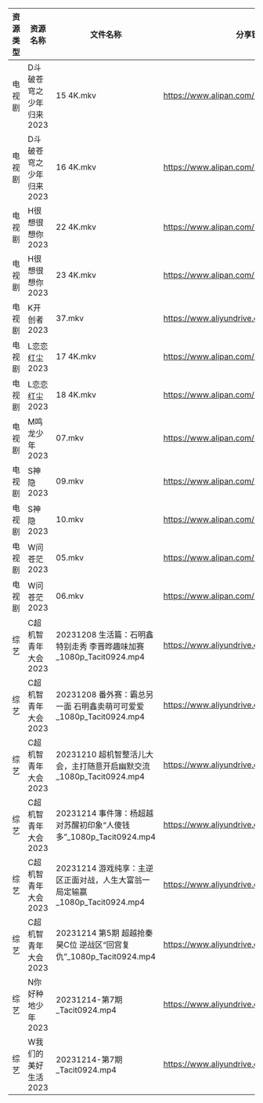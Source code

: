 | 资源类型 | 资源名称           | 文件名称                                                 | 分享链接                                      | 更新时间                |
| ---- | -------------- | ---------------------------------------------------- | ----------------------------------------- | ------------------- |
| 电视剧  | D斗破苍穹之少年归来2023 | 15 4K.mkv                                            | https://www.alipan.com/s/gZNbx17BXE2      | 2023-12-15 00:05:05 |
| 电视剧  | D斗破苍穹之少年归来2023 | 16 4K.mkv                                            | https://www.alipan.com/s/gZNbx17BXE2      | 2023-12-15 00:05:05 |
| 电视剧  | H很想很想你2023     | 22 4K.mkv                                            | https://www.alipan.com/s/hfMyZXe5zKx      | 2023-12-15 00:05:08 |
| 电视剧  | H很想很想你2023     | 23 4K.mkv                                            | https://www.alipan.com/s/hfMyZXe5zKx      | 2023-12-15 00:05:08 |
| 电视剧  | K开创者2023       | 37.mkv                                               | https://www.aliyundrive.com/s/N2CmALY5X1B | 2023-12-15 00:05:13 |
| 电视剧  | L恋恋红尘2023      | 17 4K.mkv                                            | https://www.alipan.com/s/Ymbt5WiGP5K      | 2023-12-15 00:05:16 |
| 电视剧  | L恋恋红尘2023      | 18 4K.mkv                                            | https://www.alipan.com/s/Ymbt5WiGP5K      | 2023-12-15 00:05:16 |
| 电视剧  | M鸣龙少年2023      | 07.mkv                                               | https://www.alipan.com/s/2HR7qxnbZ7a      | 2023-12-15 00:05:21 |
| 电视剧  | S神隐2023        | 09.mkv                                               | https://www.alipan.com/s/ygw7ahjrzLJ      | 2023-12-15 00:05:26 |
| 电视剧  | S神隐2023        | 10.mkv                                               | https://www.alipan.com/s/ygw7ahjrzLJ      | 2023-12-15 00:05:26 |
| 电视剧  | W问苍茫2023       | 05.mkv                                               | https://www.alipan.com/s/MLG5tsxBqL5      | 2023-12-15 00:05:36 |
| 电视剧  | W问苍茫2023       | 06.mkv                                               | https://www.alipan.com/s/MLG5tsxBqL5      | 2023-12-15 00:05:35 |
| 综艺   | C超机智青年大会2023   | 20231208 生活篇：石明鑫特别走秀 李晋晔趣味加赛_1080p_Tacit0924.mp4     | https://www.aliyundrive.com/s/Qnyp1qPWM7Q | 2023-12-15 00:05:48 |
| 综艺   | C超机智青年大会2023   | 20231208 番外赛：霸总另一面 石明鑫卖萌可可爱爱_1080p_Tacit0924.mp4     | https://www.aliyundrive.com/s/Qnyp1qPWM7Q | 2023-12-15 00:05:48 |
| 综艺   | C超机智青年大会2023   | 20231210 超机智整活儿大会，主打随意开启幽默交流_1080p_Tacit0924.mp4     | https://www.aliyundrive.com/s/Qnyp1qPWM7Q | 2023-12-15 00:05:48 |
| 综艺   | C超机智青年大会2023   | 20231214 事件簿：杨超越对苏醒初印象“人傻钱多”_1080p_Tacit0924.mp4     | https://www.aliyundrive.com/s/Qnyp1qPWM7Q | 2023-12-15 00:05:47 |
| 综艺   | C超机智青年大会2023   | 20231214 游戏纯享：主逆区正面对战，人生大富翁一局定输赢_1080p_Tacit0924.mp4 | https://www.aliyundrive.com/s/Qnyp1qPWM7Q | 2023-12-15 00:05:47 |
| 综艺   | C超机智青年大会2023   | 20231214 第5期 超越抢秦昊C位 逆战区“回宫复仇”_1080p_Tacit0924.mp4   | https://www.aliyundrive.com/s/Qnyp1qPWM7Q | 2023-12-15 00:05:47 |
| 综艺   | N你好种地少年2023    | 20231214-第7期_Tacit0924.mp4                           | https://www.aliyundrive.com/s/ji6gfxstYFe | 2023-12-15 00:06:06 |
| 综艺   | W我们的美好生活2023   | 20231214-第7期_Tacit0924.mp4                           | https://www.aliyundrive.com/s/zAXrGigJxgY | 2023-12-15 00:06:11 |
